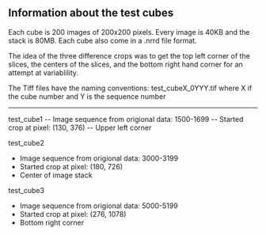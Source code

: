 ## Information about the test cubes

Each cube is 200 images of 200x200 pixels.
Every image is 40KB and the stack is 80MB.
Each cube also come in a .nrrd file format.

The idea of the three difference crops was to get the 
top left corner of the slices, the centers of the slices,
and the bottom right hand corner for an attempt at 
variablility.

The Tiff files have the naming conventions:
    test_cubeX_0YYY.tif
    where X if the cube number and Y is the sequence number


------------------------------------------------------------

test_cube1
-- Image sequence from origional data: 1500-1699
-- Started crop at pixel: (130, 376)
-- Upper left corner


test_cube2
- Image sequence from origional data: 3000-3199
- Started crop at pixel: (180, 726)
- Center of image stack



test_cube3
- Image sequence from origional data: 5000-5199
- Started crop at pixel: (276, 1078)
- Bottom right corner
